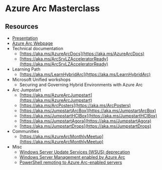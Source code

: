 # Azure Arc Masterclass

## Resources

- [Presentation](https://1drv.ms/b/s!ArK2eDJgoamhh6I8XmA5Srd1d5F-eA?e=eGec88)
- [Azure Arc Webpage](https://aka.ms/arc)
- Technical documentation
  - [https://aka.ms/AzureArcDocs](https://aka.ms/AzureArcDocs)
  - [https://aka.ms/ArcSrvLZAcceleratorReady](https://aka.ms/ArcSrvLZAcceleratorReady)
- Learning Path
  - [https://aka.ms/LearnHybridArc](https://aka.ms/LearnHybridArc)
- Microsoft Unified workshops
  - Securing and Governing Hybrid Environments with Azure Arc
- Arc Jumpstart
  - [https://aka.ms/AzureArcJumpstart](https://aka.ms/AzureArcJumpstart)
  - [https://aka.ms/ArcPosters​](https://aka.ms/ArcPosters)
  - [https://aka.ms/JumpstartArcBox​](https://aka.ms/JumpstartArcBox)
  - [https://aka.ms/JumpstartHCIBox​](https://aka.ms/JumpstartHCIBox)
  - [https://aka.ms/JumpstartAgora​](https://aka.ms/JumpstartAgora)
  - [https://aka.ms/JumpstartDrops​](https://aka.ms/JumpstartDrops)
- Communities
  - [https://aka.ms/AzureArcMonthlyMeetup](https://aka.ms/AzureArcMonthlyMeetup)
- Misc
  - [Windows Server Update Services (WSUS) deprecation](https://techcommunity.microsoft.com/blog/windows-itpro-blog/windows-server-update-services-wsus-deprecation/4250436)
  - [Windows Server Management enabled by Azure Arc](https://learn.microsoft.com/azure/azure-arc/servers/windows-server-management-overview?tabs=portal)
  - [PowerShell remoting to Azure Arc-enabled servers](https://learn.microsoft.com/azure/azure-arc/servers/ssh-arc-powershell-remoting)